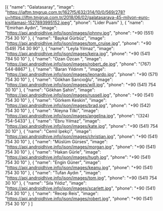 [{
		"name": "Galatasaray",
		"image": "https://iaftm.tmgrup.com.tr/1627f5/632/314/10/0/569/278?u=https://iftm.tmgrup.com.tr/2018/06/02/galatasaraya-45-milyon-euro-kisitlamasi-1527893995152.jpeg",
		"phone": "Lider Puanı"
	},
	{
		"name": "Emirhan Aydın",
		"image": "https://api.androidhive.info/json/images/johnny.jpg",
		"phone": "+90 (551) 754 30 10"
	},
	{
		"name": "Baykal Gürbüz",
		"image": "https://api.androidhive.info/json/images/tom_cruise.jpg",
		"phone": "+90 (549) 754 30 90"
	},
	{
		"name": "Leyla Yılmaz",
		"image": "https://api.androidhive.info/json/images/keira.jpg",
		"phone": "+90 (541) 784 50 10"
	},
	{
		"name": "Ozan Özcan ",
		"image": "https://api.androidhive.info/json/images/robert_de.jpg",
		"phone": "(767) 544-8867"
	},
	{
		"name": "Baran Yıldırım ",
		"image": "https://api.androidhive.info/json/images/leonardo.jpg",
	  "phone": "+90 (571) 754 30 10"
	},
	{
		"name": "Gökhan Sarıcıoğlu",
		"image": "https://api.androidhive.info/json/images/will.jpg",
	  "phone": "+90 (541) 754 30 10"
	},
	{
		"name": "Gökhan Şahin",
		"image": "https://api.androidhive.info/json/images/russell.jpg",
		"phone": "+90 (541) 754 30 10"
	},
	{
		"name": "Görkem Keskin",
		"image": "https://api.androidhive.info/json/images/brad.jpg",
		"phone": "+90 (542) 754 30 10"
	},
	{
		"name": "Aleyna Tilki",
		"image": "https://api.androidhive.info/json/images/angelina.jpg",
		"phone": "(324) 754-5433"
	},
	{
		"name": "Ebru Yılmaz",
		"image": "https://api.androidhive.info/json/images/kate.jpg",
		"phone": "+90 (541) 754 30 10"
	},
	{
		"name": "Cemil İpekçi",
		"image": "https://api.androidhive.info/json/images/christian.jpg",
		"phone": "+90 (541) 754 30 10"
	},
	{
		"name": "Müslüm Gürses",
		"image": "https://api.androidhive.info/json/images/morgan.jpg",
		"phone": "+90 (541) 754 30 10"
	},
	{
		"name": "Hakan Gürle",
		"image": "https://api.androidhive.info/json/images/hugh.jpg",
		"phone": "+90 (541) 754 30 10"
	},
	{
		"name": "Engin Güner",
		"image": "https://api.androidhive.info/json/images/keanu.jpg",
		"phone": "+90 (541) 754 30 10"
	},
	{
		"name": "Tufan Aydın ",
		"image": "https://api.androidhive.info/json/images/tom.jpg",
		"phone": "+90 (541) 754 30 10"
	},
	{
		"name": "Sıla Yıldız",
		"image": "https://api.androidhive.info/json/images/scarlett.jpg",
		"phone": "+90 (541) 754 30 10"
	},
	{
		"name": "Recep Reis",
		"image": "https://api.androidhive.info/json/images/robert.jpg",
	  "phone": "+90 (541) 754 30 10"
	}
]
